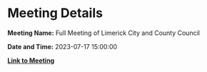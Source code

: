 # Meeting Details

**Meeting Name:** Full Meeting of Limerick City and County Council

**Date and Time:** 2023-07-17 15:00:00

**[Link to Meeting](https://www.limerick.ie/council/whats-on/full-meeting-of-limerick-city-and-county-council-2)**
